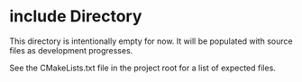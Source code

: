 # include Directory

This directory is intentionally empty for now. It will be populated with source files as development progresses.

See the CMakeLists.txt file in the project root for a list of expected files.
